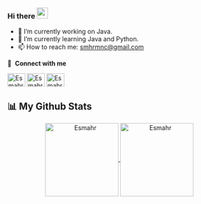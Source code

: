 ### Hi there <a href="https://www.gautamkrishnar.com/"><img src="https://media.giphy.com/media/hvRJCLFzcasrR4ia7z/giphy.gif" width="25px"></a>


- 🔭 I’m currently working on Java.
- 🌱 I’m currently learning Java and Python.
- 📫 How to reach me: smhrmnc@gmail.com

🔗 &nbsp;**Connect with me**


<a href="https://twitter.com/esmahr_" target="blank"><img align="center" src="https://raw.githubusercontent.com/rahuldkjain/github-profile-readme-generator/master/src/images/icons/Social/twitter.svg" alt="Esmahr" height="30" width="40" /></a>
<a href="https://www.linkedin.com/in/esmaharmanc%C4%B1/" target="blank"><img align="center" src="https://raw.githubusercontent.com/rahuldkjain/github-profile-readme-generator/master/src/images/icons/Social/linked-in-alt.svg" alt="Esmahr" height="30" width="40" /></a>
<a href="https://www.instagram.com/esmahr_/" target="blank"><img align="center" src="https://raw.githubusercontent.com/rahuldkjain/github-profile-readme-generator/master/src/images/icons/Social/instagram.svg" alt="Esmahr" height="30" width="40" /></a>


## 📊 My Github Stats

<p align="center">
<a href="https://github.com/Esmahr">
  <img height="165em" align="center" src="https://github-readme-stats.vercel.app/api?username=Esmahr&show_icons=true&locale=en&theme=algolia&include_all_commits=true&count_private=true" alt="Esmahr"/>
  <img height="165em" align="center" src="https://github-readme-stats.vercel.app/api/top-langs?username=Esmahr&show_icons=true&locale=en&layout=compact&langs_count=8&theme=algolia" alt="Esmahr"/>
</a>
</p>
